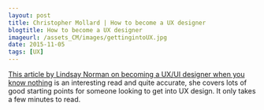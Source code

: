 ```yaml
---
layout: post
title: Christopher Mollard | How to become a UX designer
blogtitle: How to become a UX designer
imageurl: /assets_CM/images/gettingintoUX.jpg
date: 2015-11-05
tags: [UX]
---
```

<p>
<a target="_blank" href="https://www.linkedin.com/pulse/20140702131658-43610144-how-to-become-a-ux-ui-designer-without-design-school">This article by Lindsay Norman on  becoming a UX/UI designer when you know nothing</a> is an interesting read and quite accurate, she covers lots of good starting points for someone looking to get into UX design.  It only takes a few minutes to read.
</p>